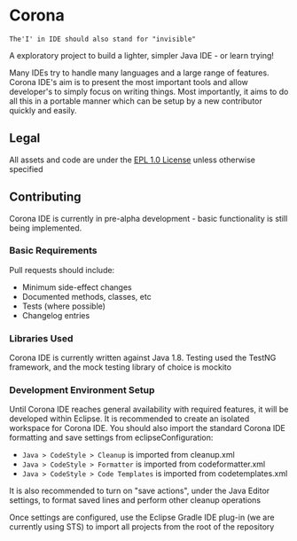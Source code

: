 # Corona

`The'I' in IDE should also stand for "invisible"`

A exploratory project to build a lighter, simpler Java IDE - or learn trying!

Many IDEs try to handle many languages and a large range of features. Corona IDE's aim is to present the most important tools and allow developer's to simply focus on writing things. Most importantly, it aims to do all this in a portable manner which can be setup by a new contributor quickly and easily.

## Legal

All assets and code are under the [EPL 1.0 License](https://www.eclipse.org/legal/epl-v10.html) unless otherwise specified

## Contributing

Corona IDE is currently in pre-alpha development - basic functionality is still being implemented.

### Basic Requirements

Pull requests should include:

- Minimum side-effect changes
- Documented methods, classes, etc
- Tests (where possible)
- Changelog entries

### Libraries Used

Corona IDE is currently written against Java 1.8. Testing used the TestNG framework, and the mock testing library of choice is mockito


### Development Environment Setup

Until Corona IDE reaches general availability with required features, it will be developed within Eclipse. It is recommended to create an isolated workspace for Corona IDE. You should also import the standard Corona IDE formatting and save settings from eclipseConfiguration:

- `Java > CodeStyle > Cleanup` is imported from cleanup.xml
- `Java > CodeStyle > Formatter` is imported from codeformatter.xml
- `Java > CodeStyle > Code Templates` is imported from codetemplates.xml

It is also recommended to turn on "save actions", under the Java Editor settings, to format saved lines and perform other cleanup operations

Once settings are configured, use the Eclipse Gradle IDE plug-in (we are currently using STS) to import all projects from the root of the repository